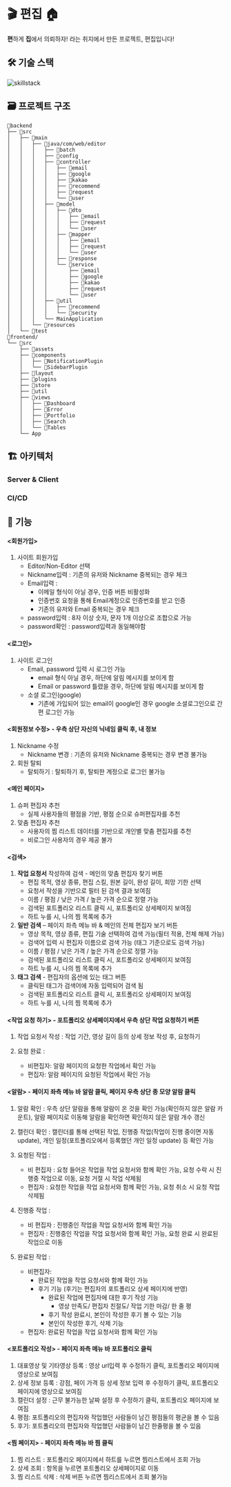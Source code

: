 # :clapper: 편집 :house:

**편**하게 **집**에서 의뢰하자! 라는 취지에서 만든 프로젝트, 편집입니다!

## :hammer_and_wrench: 기술 스택

![skillstack](D:\Web_PJT\skillStackpic.png)




## :card_file_box: 프로젝트 구조

```
📁backend
├── 📁src
│   ├── 📁main
│   │   ├── 📁java/com/web/editor
│   │   │   ├── 📁batch
│   │   │   ├── 📁config
│   │   │   ├── 📁controller
│   │   │   │   ├── 📁email
│   │   │   │   ├── 📁google
│   │   │   │   ├── 📁kakao
│   │   │   │   ├── 📁recommend
│   │   │   │   ├── 📁request
│   │   │   │   └── 📁user
│   │   │   ├── 📁model
│   │   │   │   ├── 📁dto
│   │   │   │   │   ├── 📁email
│   │   │   │   │   ├── 📁request
│   │   │   │   │   └── 📁user
│   │   │   │   ├── 📁mapper
│   │   │   │   │   ├── 📁email
│   │   │   │   │   ├── 📁request
│   │   │   │   │   └── 📁user
│   │   │   │   ├── 📁response
│   │   │   │   └── 📁service
│   │   │   │       ├── 📁email
│   │   │   │       ├── 📁google
│   │   │   │       ├── 📁kakao
│   │   │   │       ├── 📁request
│   │   │   │       └── 📁user
│   │   │   ├── 📁util
│   │   │   │   ├── 📁recommend
│   │   │   │   └── 📁security
│   │   │   └── MainApplication
│   │   └── 📁resources
│   └── 📁test
📁frontend/
└── 📁src
    ├── 📁assets
    ├── 📁components
    │   ├── 📁NotificationPlugin
    │   └── 📁SidebarPlugin
    ├── 📁layout
    ├── 📁plugins
    ├── 📁store
    ├── 📁util
    ├── 📁views
    │   ├── 📁Dashboard
    │   ├── 📁Error
    │   ├── 📁Portfolio
    │   ├── 📁Search
    │   └── 📁Tables
    └── App
```


## :building_construction: 아키텍처

### Server & Client

### CI/CD

## :triangular_flag_on_post: 기능

#### **<회원가입>**

1. 사이트 회원가입
   - Editor/Non-Editor 선택
   - Nickname입력 : 기존의 유저와 Nickname 중복되는 경우 체크
   - Email입력 :
     - 이메일 형식이 아닐 경우, 인증 버튼 비활성화 
     - 인증번호 요청을 통해 Email계정으로 인증번호를 받고 인증
     - 기존의 유저와 Email 중복되는 경우 체크
   - password입력 : 8자 이상 숫자, 문자 1개 이상으로 조합으로 가능
   - password확인 : password입력과 동일해야함

#### **<로그인>**

1. 사이트 로그인
   - Email, password 입력 시 로그인 가능
     - email 형식 아닐 경우, 하단에 알림 메시지를 보이게 함
     - Email or password 틀렸을 경우, 하단에 알림 메시지를 보이게 함
   - 소셜 로그인(google)
     - 기존에 가입되어 있는 email이 google인 경우 google 소셜로그인으로 간편 로그인 가능

#### **<회원정보 수정>** - 우측 상단 자신의 **닉네임** 클릭 후, **내 정보**

1. Nickname 수정
   - Nickname 변경 : 기존의 유저와 Nickname 중복되는 경우 변경 불가능
2. 회원 탈퇴
   - 탈퇴하기 : 탈퇴하기 후, 탈퇴한 계정으로 로그인 불가능

#### **<메인 페이지>**
1. 슈퍼 편집자 추천
   - 실제 사용자들의 평점을 기반, 평점 순으로 슈퍼편집자를 추천
2. 맞춤 편집자 추천
   - 사용자의 찜 리스트 데이터를 기반으로 개인별 맞춤 편집자를 추천
   - 비로그인 사용자의 경우 제공 불가


#### **<검색>**

1. **작업 요청서** 작성하여 검색 - 메인의 맞춤 편집자 찾기 버튼
   - 편집 목적, 영상 종류, 편집 스킬, 원본 길이, 완성 길이, 희망 기한 선택
   - 요청서 작성을 기반으로 필터 된 검색 결과 보여짐
   - 이름 / 평점 / 낮은 가격 / 높은 가격 순으로 정렬 가능
   - 검색된 포트폴리오 리스트 클릭 시, 포트폴리오 상세페이지 보여짐
   - 하트 누를 시, 나의 찜 목록에 추가
2. **일반 검색** – 페이지 좌측 메뉴 바 & 메인의 전체 편집자 보기 버튼
   - 영상 목적, 영상 종류, 편집 기술 선택하여 검색 가능(필터 적용, 전체 해제 가능)
   - 검색어 입력 시 편집자 이름으로 검색 가능 (태그 기준으로도 검색 가능)
   - 이름 / 평점 / 낮은 가격 / 높은 가격 순으로 정렬 가능
   - 검색된 포트폴리오 리스트 클릭 시, 포트폴리오 상세페이지 보여짐
   - 하트 누를 시, 나의 찜 목록에 추가
3. **태그 검색** - 편집자의 옵션에 있는 태그 버튼
   - 클릭된 태그가 검색어에 자동 입력되어 검색 됨
   - 검색된 포트폴리오 리스트 클릭 시, 포트폴리오 상세페이지 보여짐
   - 하트 누를 시, 나의 찜 목록에 추가
#### **<작업 요청 하기>** - 포트폴리오 상세페이지에서 우측 상단 **작업 요청하기** 버튼

1. 작업 요청서 작성 : 작업 기간, 영상 길이 등의 상세 정보 작성 후, 요청하기

2. 요청 완료 : 
   - 비편집자: 알람 페이지의 요청한 작업에서 확인 가능
   - 편집자: 알람 페이지의 요청된 작업에서 확인 가능

#### **<알람>** \- 페이지 좌측 메뉴 바 알람 클릭, 페이지 우측 상단 종 모양 알람 클릭

1. 알람 확인 : 우측 상단 알람을 통해 알람이 온 것을 확인 가능(확인하지 않은 알람 카운트), 알람 페이지로 이동해 알람을 확인하면 확인하지 않은 알람 개수 갱신

2. 캘린더 확인 : 캘린더를 통해 선택된 작업, 진행중 작업(작업이 진행 중이면 자동 update), 개인 일정(포트폴리오에서 등록했던 개인 일정 update) 등 확인 가능

3. 요청된 작업 : 
   - 비 편집자 : 요청 들어온 작업을 작업 요청서와 함께 확인 가능, 요청 수락 시 진행중 작업으로 이동, 요청 거절 시 작업 삭제됨
   - 편집자 : 요청한 작업을 작업 요청서와 함께 확인 가능, 요청 취소 시 요청 작업 삭제됨

4. 진행중 작업 :
   - 비 편집자 : 진행중인 작업을 작업 요청서와 함께 확인 가능
   - 편집자 : 진행중인 작업을 작업 요청서와 함께 확인 가능, 요청 완료 시 완료된 작업으로 이동

5. 완료된 작업 : 
   - 비편집자: 
     - 완료된 작업을 작업 요청서와 함께 확인 가능
     - 후기 기능 (후기는 편집자의 포트폴리오 상세 페이지에 반영)
       - 완료된 작업에 편집자에 대한 후기 작성 기능
         - 영상 만족도/ 편집자 친절도/ 작업 기한 마감/ 한 줄 평
       - 후기 작성 완료시, 본인이 작성한 후기 볼 수 있는 기능
       - 본인이 작성한 후기, 삭제 기능
   - 편집자: 완료된 작업을 작업 요청서와 함께 확인 가능

#### **<포트폴리오 작성>** - 페이지 좌측 메뉴 바 포트폴리오 클릭

1. 대표영상 및 기타영상 등록 : 영상 url입력 후 수정하기 클릭, 포트폴리오 페이지에 영상으로 보여짐
2. 상세 정보 등록 : 강점, 페이 가격 등 상세 정보 입력 후 수정하기 클릭, 포트폴리오 페이지에 영상으로 보여짐
3. 캘린더 설정 : 근무 불가능한 날짜 설정 후 수정하기 클릭, 포트폴리오 페이지에 보여짐
4. 평점: 포트폴리오의 편집자와 작업했던 사람들이 남긴 평점들의 평균을 볼 수 있음
5. 후기: 포트폴리오의 편집자와 작업했던 사람들이 남긴 한줄평을 볼 수 있음

#### **<찜 페이지>** - 페이지 좌측 메뉴 바 찜 클릭

1. 찜 리스트 : 포트폴리오 페이지에서 하트를 누르면 찜리스트에서 조회 가능
2. 상세 조회 : 항목을 누르면 포트폴리오 상세페이지로 이동
3. 찜 리스트 삭제 : 삭제 버튼 누르면 찜리스트에서 조회 불가능
